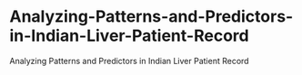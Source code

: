 # Analyzing-Patterns-and-Predictors-in-Indian-Liver-Patient-Record
Analyzing Patterns and Predictors in Indian Liver Patient Record
